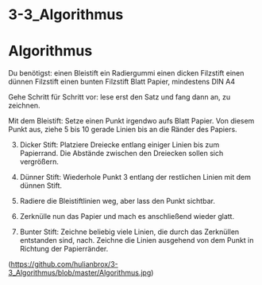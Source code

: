 # 3-3_Algorithmus

# Algorithmus 

Du benötigst: 
einen Bleistift
ein Radiergummi
einen dicken Filzstift 
einen dünnen Filzstift
einen bunten Filzstift 
Blatt Papier, mindestens DIN A4


Gehe Schritt für Schritt vor: lese erst den Satz und fang dann an, zu zeichnen. 


Mit dem Bleistift: Setze einen Punkt irgendwo aufs Blatt Papier. 
Von diesem Punkt aus, ziehe 5 bis 10 gerade Linien bis an die Ränder des Papiers. 


3. Dicker Stift: Platziere Dreiecke entlang einiger Linien bis zum Papierrand. Die Abstände zwischen den Dreiecken sollen sich vergrößern. 
4. Dünner Stift: Wiederhole Punkt 3 entlang der restlichen Linien mit dem dünnen Stift. 


5. Radiere die Bleistiftlinien weg, aber lass den Punkt sichtbar.


6. Zerknülle nun das Papier und mach es anschließend wieder glatt. 
7. Bunter Stift: Zeichne beliebig viele Linien, die durch das Zerknüllen entstanden sind, nach. Zeichne die Linien ausgehend von dem Punkt in Richtung der Papierränder.


(https://github.com/hulianbrox/3-3_Algorithmus/blob/master/Algorithmus.jpg)
